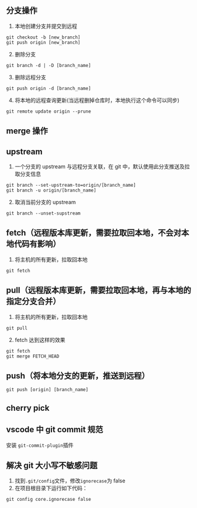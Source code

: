 ## 分支操作

1. 本地创建分支并提交到远程

```
git checkout -b [new_branch]
git push origin [new_branch]
```

2. 删除分支

```
git branch -d | -D [branch_name]
```

3. 删除远程分支

```
git push origin -d [branch_name]
```

4. 将本地的远程查询更新(当远程删掉仓库时，本地执行这个命令可以同步)

```
git remote update origin --prune
```

## merge 操作

## upstream

1. 一个分支的 upstream 与远程分支关联，在 git 中，默认使用此分支推送及拉取分支信息

```
git branch --set-upstream-to=origin/[branch_name]
git branch -u origin/[branch_name]
```

2. 取消当前分支的 upstream

```
git branch --unset-supstream
```

## fetch（远程版本库更新，需要拉取回本地，不会对本地代码有影响）

1. 将主机的所有更新，拉取回本地

```
git fetch
```

## pull（远程版本库更新，需要拉取回本地，再与本地的指定分支合并）

1. 将主机的所有更新，拉取回本地

```
git pull
```

2. fetch 达到这样的效果

```
git fetch
git merge FETCH_HEAD
```

## push（将本地分支的更新，推送到远程）

```
git push [origin] [branch_name]
```

## cherry pick

## vscode 中 git commit 规范

安装 `git-commit-plugin`插件

## 解决 git 大小写不敏感问题

1. 找到`.git/config`文件，修改`ignorecase`为 false
2. 在项目根目录下运行如下代码：

```
git config core.ignorecase false
```
